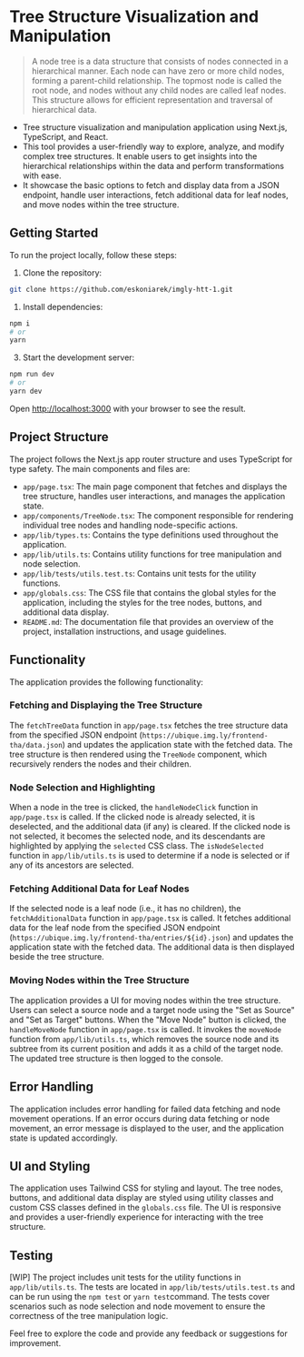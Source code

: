 # Tree Structure Visualization and Manipulation

> A node tree is a data structure that consists of nodes connected in a hierarchical manner. Each node can have zero or more child nodes, forming a parent-child relationship. The topmost node is called the root node, and nodes without any child nodes are called leaf nodes. This structure allows for efficient representation and traversal of hierarchical data.

- Tree structure visualization and manipulation application using Next.js, TypeScript, and React. 
- This tool provides a user-friendly way to explore, analyze, and modify complex tree structures. It enable users to get insights into the hierarchical relationships within the data and perform transformations with ease.
- It showcase the basic options to fetch and display data from a JSON endpoint, handle user interactions, fetch additional data for leaf nodes, and move nodes within the tree structure. 

## Getting Started

To run the project locally, follow these steps:

1. Clone the repository:
```bash
git clone https://github.com/eskoniarek/imgly-htt-1.git
```
1. Install dependencies:

```bash
npm i
# or
yarn 
```
3. Start the development server:
```bash
npm run dev
# or
yarn dev
```

Open [http://localhost:3000](http://localhost:3000) with your browser to see the result.

## Project Structure

The project follows the Next.js app router structure and uses TypeScript for type safety. The main components and files are:

- `app/page.tsx`: The main page component that fetches and displays the tree structure, handles user interactions, and manages the application state.
- `app/components/TreeNode.tsx`: The component responsible for rendering individual tree nodes and handling node-specific actions.
- `app/lib/types.ts`: Contains the type definitions used throughout the application.
- `app/lib/utils.ts`: Contains utility functions for tree manipulation and node selection.
- `app/lib/tests/utils.test.ts`: Contains unit tests for the utility functions.
- `app/globals.css`: The CSS file that contains the global styles for the application, including the styles for the tree nodes, buttons, and additional data display.
- `README.md`: The documentation file that provides an overview of the project, installation instructions, and usage guidelines.

## Functionality

The application provides the following functionality:

### Fetching and Displaying the Tree Structure

The `fetchTreeData` function in `app/page.tsx` fetches the tree structure data from the specified JSON endpoint (`https://ubique.img.ly/frontend-tha/data.json`) and updates the application state with the fetched data. The tree structure is then rendered using the `TreeNode` component, which recursively renders the nodes and their children.

### Node Selection and Highlighting

When a node in the tree is clicked, the `handleNodeClick` function in `app/page.tsx` is called. If the clicked node is already selected, it is deselected, and the additional data (if any) is cleared. If the clicked node is not selected, it becomes the selected node, and its descendants are highlighted by applying the `selected` CSS class. The `isNodeSelected` function in `app/lib/utils.ts` is used to determine if a node is selected or if any of its ancestors are selected.

### Fetching Additional Data for Leaf Nodes

If the selected node is a leaf node (i.e., it has no children), the `fetchAdditionalData` function in `app/page.tsx` is called. It fetches additional data for the leaf node from the specified JSON endpoint (`https://ubique.img.ly/frontend-tha/entries/${id}.json`) and updates the application state with the fetched data. The additional data is then displayed beside the tree structure.

### Moving Nodes within the Tree Structure

The application provides a UI for moving nodes within the tree structure. Users can select a source node and a target node using the "Set as Source" and "Set as Target" buttons. When the "Move Node" button is clicked, the `handleMoveNode` function in `app/page.tsx` is called. It invokes the `moveNode` function from `app/lib/utils.ts`, which removes the source node and its subtree from its current position and adds it as a child of the target node. The updated tree structure is then logged to the console.

## Error Handling

The application includes error handling for failed data fetching and node movement operations. If an error occurs during data fetching or node movement, an error message is displayed to the user, and the application state is updated accordingly.

## UI and Styling

The application uses Tailwind CSS for styling and layout. The tree nodes, buttons, and additional data display are styled using utility classes and custom CSS classes defined in the `globals.css` file. The UI is responsive and provides a user-friendly experience for interacting with the tree structure.

## Testing

[WIP] The project includes unit tests for the utility functions in `app/lib/utils.ts`. The tests are located in `app/lib/tests/utils.test.ts` and can be run using the `npm test` or `yarn test`command. The tests cover scenarios such as node selection and node movement to ensure the correctness of the tree manipulation logic.




Feel free to explore the code and provide any feedback or suggestions for improvement.
